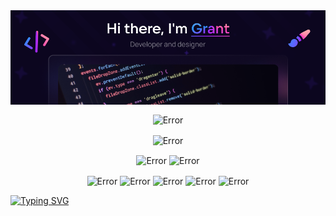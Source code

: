 <!--- <h1 align="center">Hi there, I'm <a href="https://grant.wide.su" target="_blank">Grant</a> 
// <img src="https://github.com/blackcater/blackcater/raw/main/images/Hi.gif" height="32"/></h1>
<h3 align="center">Developer and designer</h3> --->
<img  align="center" src="Banner.png" alt="Error">

<p align="center">
<img  align="center" src="https://github-profile-trophy.vercel.app/?username=arm-grant&theme=radical&column=7&margin-w=15" alt="Error">
</p>

<p align="center">
<img  align="center" src="https://streak-stats.demolab.com?user=arm-grant&theme=radical&card_width=855" alt="Error">
</p>

<p align="center">

<img height="170" align="center" src="https://github-readme-stats.vercel.app/api/top-langs/?username=arm-grant&layout=compact&show_icons=true&theme=radical" alt="Error">
<img height="170" align="center" src="https://github-readme-stats.vercel.app/api?username=arm-grant&layout=compact&show_icons=true&theme=radical" alt="Error">
</p>

<p align="center">
<img height="170" align="center" src="http://github-profile-summary-cards.vercel.app/api/cards/profile-details?username=arm-grant&theme=radical" alt="Error">
<img height="170" align="center" src="http://github-profile-summary-cards.vercel.app/api/cards/repos-per-language?username=arm-grant&theme=radical" alt="Error">
<img height="170" align="center" src="http://github-profile-summary-cards.vercel.app/api/cards/most-commit-language?username=arm-grant&theme=radical" alt="Error">
<img height="170" align="center" src="http://github-profile-summary-cards.vercel.app/api/cards/stats?username=arm-grant&theme=radical" alt="Error">
<img height="170" align="center" src="http://github-profile-summary-cards.vercel.app/api/cards/productive-time?username=arm-grant&theme=radical&utcOffset=8" alt="Error">
</p>


[![Typing SVG](https://readme-typing-svg.herokuapp.com?color=%2336BCF7&lines=Computer+science+student)](https://git.io/typing-svg)
